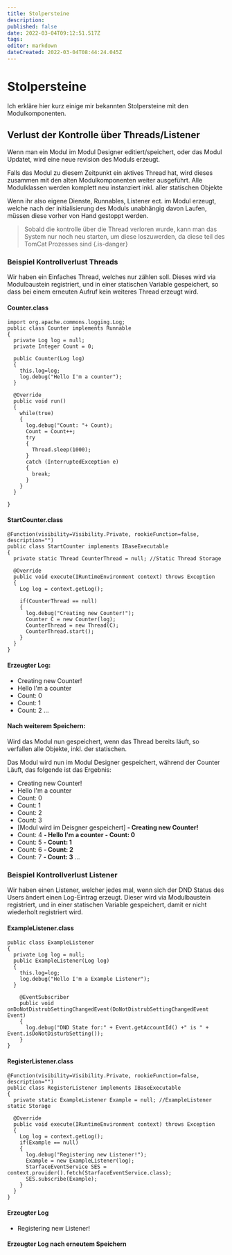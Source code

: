 ```yaml
---
title: Stolpersteine
description: 
published: false
date: 2022-03-04T09:12:51.517Z
tags: 
editor: markdown
dateCreated: 2022-03-04T08:44:24.045Z
---
```


# Stolpersteine

Ich erkläre hier kurz einige mir bekannten Stolpersteine mit den Modulkomponenten.

## Verlust der Kontrolle über Threads/Listener
Wenn man ein Modul im Modul Designer editiert/speichert, oder das Modul Updatet, wird eine neue revision des Moduls erzeugt. 

Falls das Modul zu diesem Zeitpunkt ein aktives Thread hat, wird dieses zusammen mit den alten Modulkomponenten weiter ausgeführt. Alle Modulklassen werden komplett neu instanziert inkl. aller statischen Objekte

Wenn ihr also eigene Dienste, Runnables, Listener ect. im Modul erzeugt, welche nach der initialisierung des Moduls unabhängig davon Laufen, müssen diese vorher von Hand gestoppt werden.

> Sobald die kontrolle über die Thread verloren wurde, kann man das System nur noch neu starten, um diese loszuwerden, da diese teil des TomCat Prozesses sind {.is-danger}

### Beispiel Kontrollverlust Threads
Wir haben ein Einfaches Thread, welches nur zählen soll. Dieses wird via Modulbaustein registriert, und in einer statischen Variable gespeichert, so dass bei einem erneuten Aufruf kein weiteres Thread erzeugt wird.

#### Counter.class
    import org.apache.commons.logging.Log;
    public class Counter implements Runnable 
    {
      private Log log = null;
      private Integer Count = 0;
      
      public Counter(Log log)
      {
        this.log=log;
        log.debug("Hello I'm a counter");
      }

      @Override
      public void run() 
      {
        while(true)
        {
          log.debug("Count: "+ Count);
          Count = Count++;
          try
          {
            Thread.sleep(1000);
          } 
          catch (InterruptedException e) 
          {
            break;
          }
        }		
      }

    }


#### StartCounter.class
    @Function(visibility=Visibility.Private, rookieFunction=false, description="")
    public class StartCounter implements IBaseExecutable 
    {
      private static Thread CounterThread = null; //Static Thread Storage

      @Override
      public void execute(IRuntimeEnvironment context) throws Exception 
      {
        Log log = context.getLog();

        if(CounterThread == null)
        {
          log.debug("Creating new Counter!");
          Counter C = new Counter(log);
          CounterThread = new Thread(C);
          CounterThread.start();
        }
      }
    }

#### Erzeugter Log:
- Creating new Counter!
- Hello I'm a counter
- Count: 0
- Count: 1
- Count: 2 ...

#### Nach weiterem Speichern:
Wird das Modul nun gespeichert, wenn das Thread bereits läuft, so verfallen alle Objekte, inkl. der statischen.

Das Modul wird nun im Modul Designer gespeichert, während der Counter Läuft, das folgende ist das Ergebnis:

- Creating new Counter!
- Hello I'm a counter
- Count: 0
- Count: 1
- Count: 2
- Count: 3
- \[Modul wird im Deisgner gespeichert]
**- Creating new Counter!**
- Count: 4
**- Hello I'm a counter**
**- Count: 0**
- Count: 5
**- Count: 1**
- Count: 6
**- Count: 2**
- Count: 7
**- Count: 3**
...
### Beispiel Kontrollverlust Listener
Wir haben einen Listener, welcher jedes mal, wenn sich der DND Status des Users ändert einen Log-Eintrag erzeugt.
Dieser wird via Modulbaustein registriert, und in einer statischen Variable gespeichert, damit er nicht wiederholt registriert wird.

#### ExampleListener.class
    public class ExampleListener 
    {
      private Log log = null;
      public ExampleListener(Log log)
      {
        this.log=log;
        log.debug("Hello I'm a Example Listener");
      }

        @EventSubscriber 
        public void onDoNotDistrubSettingChangedEvent(DoNotDistrubSettingChangedEvent Event)
        {
          log.debug("DND State for:" + Event.getAccountId() +" is " + Event.isDoNotDisturbSetting());
        }
    }

#### RegisterListener.class
    @Function(visibility=Visibility.Private, rookieFunction=false, description="")
    public class RegisterListener implements IBaseExecutable 
    {
      private static ExampleListener Example = null; //ExampleListener static Storage

      @Override
      public void execute(IRuntimeEnvironment context) throws Exception 
      {
        Log log = context.getLog();
        if(Example == null)
        {
          log.debug("Registering new Listener!");
          Example = new ExampleListener(log);
          StarfaceEventService SES = context.provider().fetch(StarfaceEventService.class);
          SES.subscribe(Example);
        }
      }
    }



#### Erzeugter Log
- Registering new Listener!


#### Erzeugter Log nach erneutem Speichern

